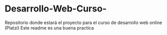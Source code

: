 # Desarrollo-Web-Curso-
Repositorio donde estará el proyecto para el curso de desarrollo web online (Platzi)
Este readme es una buena practica
